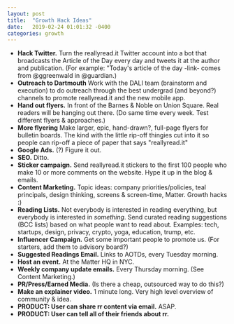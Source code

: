 ```yaml
---
layout: post
title:  "Growth Hack Ideas"
date:   2019-02-24 01:01:32 -0400
categories: growth
---
```

* **Hack Twitter.** Turn the reallyread.it Twitter account into a bot that broadcasts the Article of the Day every day and tweets it at the author and publication. (For example: "Today's article of the day -link- comes from @ggreenwald in @guardian.)
* **Outreach to Dartmouth** Work with the DALI team (brainstorm and execution) to do outreach through the best undergrad (and beyond?) channels to promote reallyread.it and the new mobile app.
* **Hand out flyers.** In front of the Barnes & Noble on Union Square. Real readers will be hanging out there. (Do same time every week. Test different flyers & approaches.) 
* **More flyering** Make larger, epic, hand-drawn?, full-page flyers for bulletin boards. The kind with the little rip-off thingies cut into it so people can rip-off a piece of paper that says "reallyread.it"
* **Google Ads.** (?) Figure it out.
* **SEO.** Ditto.
* **Sticker campaign.** Send reallyread.it stickers to the first 100 people who make 10 or more comments on the website. Hype it up in the blog & emails. 
* **Content Marketing.** Topic ideas: company priorities/policies, teal principals, design thinking, screens & screen-time, Matter. Growth hacks :)
* **Reading Lists.** Not everybody is interested in reading everything, but everybody is interested in *something*. Send curated reading suggestions (BCC lists) based on what people want to read about. Examples: tech, startups, design, privacy, crypto, yoga, education, trump, etc.
* **Influencer Campaign.** Get some important people to promote us. (For starters, add them to advisory board?)
* **Suggested Readings Email.** Links to AOTDs, every Tuesday morning.
* **Host an event.** At the Matter HQ in NYC. 
* **Weekly company update emails.** Every Thursday morning. (See Content Marketing.)
* **PR/Press/Earned Media.** (Is there a cheap, outsourced way to do this?)
* **Make an explainer video.** 1 minute long. Very high level overview of community & idea.
* **PRODUCT: User can share rr content via email.** ASAP.
* **PRODUCT: User can tell all of their friends about rr.**







